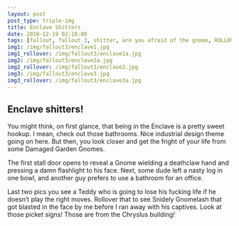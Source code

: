 ```yaml
---
layout: post
post_type: triple-img
title: Enclave Shitters
date: 2018-12-19 02:10:00
tags: [fallout, fallout 3, shitter, are you afraid of the gnome, ROLLOVER]
img1: /img/fallout3/enclave1.jpg
img1_rollover: /img/fallout3/enclave1a.jpg
img2: /img/fallout3/enclave2a.jpg
img2_rollover: /img/fallout3/enclave2.jpg
img3: /img/fallout3/enclave3.jpg
img3_rollover: /img/fallout3/enclave3a.jpg
---
```

## Enclave shitters!

You might think, on first glance, that being in the Enclave is a pretty sweet hookup. I mean, check out those bathrooms. Nice industrial design theme going on here. But then, you look closer and get the fright of your life from some Damaged Garden Gnomes.

The first stall door opens to reveal a Gnome wielding a deathclaw hand and pressing a damn flashlight to his face. Next, some dude left a nasty log in one bowl, and another guy prefers to use a bathroom for an office.

Last two pics you see a Teddy who is going to lose his fucking life if he doesn’t play the right moves. Rollover that to see Snidely Gnomelash that got blasted in the face by me before I ran away with his captives. Look at those picket signs! Those are from the Chryslus building!
